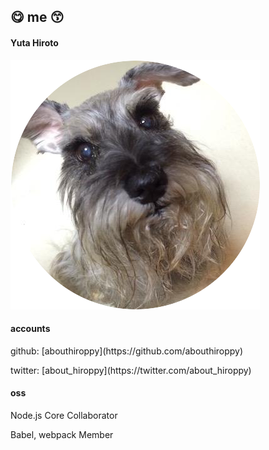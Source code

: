 <!-- background: profile -->

## 😋 me 😙

#### Yuta Hiroto
<div class="profile">
  <img src="../images/profile.png" alt="profile" class="profile-icon">
  <div class="profile-info">
    <div>
      <h4>accounts</h4>
        <p>github: [abouthiroppy](https://github.com/abouthiroppy)</p>
        <p>twitter: [about_hiroppy](https://twitter.com/about_hiroppy)</p>
    </div>
    <div>
      <h4>oss</h4>
        <p>Node.js Core Collaborator</p>
        <p>Babel, webpack Member</p>
    </div>
  </div>
</div>
